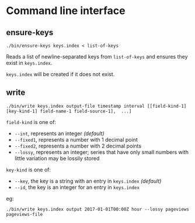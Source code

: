 # Command line interface

## ensure-keys

`./bin/ensure-keys keys.index < list-of-keys`

Reads a list of newline-separated keys from `list-of-keys` and ensures they exist in `keys.index`.

`keys.index` will be created if it does not exist.

## write

`./bin/write keys.index output-file timestamp interval [[field-kind-1] [key-kind-1] field-name-1 field-source-1],  ...]`

`field-kind` is one of:

- `--int`, represents an integer _(default)_
- `--fixed1`, represents a number with 1 decimal point
- `--fixed2`, represents a number with 2 decimal points
- `--lossy`, represents an integer; series that have only small numbers with little variation may be lossily stored

`key-kind` is one of:

- `--key`, the key is a string with an entry in `keys.index` _(default)_
- `--id`, the key is an integer for an entry in `keys.index`

eg:

`./bin/write keys.index output 2017-01-01T00:00Z hour --lossy pageviews pageviews-file`
